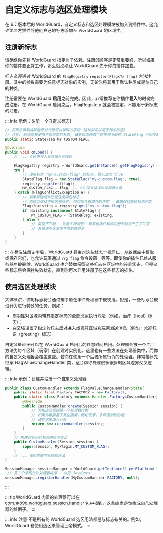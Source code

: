 # 自定义标志与选区处理模块

在 6.2 版本后的 WorldGuard，自定义标志和选区处理模块被加入到插件中。这允许第三方插件将他们自己的标志添加至 WorldGuard 的区域中。

## 注册新标志

请确保你先将 WorldGuard 指定为了依赖。注册的顺序是非常重要的，所以如果你的插件要正常工作，那么就必须让 WorldGuard 先于你的插件加载。

标志必须通过 WorldGuard 的 `FlagRegistry` `register(Flag<?> flag)` 方法注册。其中的参数需要为任意标志对象的实例，无论你将其用于默认种类或是你自己的种类。

注册需要在 WorldGuard **启用**之前完成。因此，非常推荐在你插件**载入**的时候完成注册。在 WorldGuard 启用之后，FlagRegistery 就会被锁定，不能用于新标志的注册。

::: info 示例：注册一个自定义标志]
```Java
// 将标志声明成其他部分代码可以读取的字段（这样就可以用于标志检查）
// 注意: 若你需要使用不同种类的标志, 请确保你修改了这里和下面的 StateFlag 至对应的类型
public static StateFlag MY_CUSTOM_FLAG;

@Override
public void onLoad() {
    // ... 在这里写入自己插件的代码

    FlagRegistry registry = WorldGuard.getInstance().getFlagRegistry();
    try {
        // 注册名为 "my-custom-flag" 的标志, 默认值为 true
        StateFlag flag = new StateFlag("my-custom-flag", true);
        registry.register(flag);
        MY_CUSTOM_FLAG = flag; // 仅在没有错误时设置默认值
    } catch (FlagConflictException e) {
        // 如果其他插件已经注册同名标志.
        // 你可以继续使用这些标志, 但可能会有潜在的冲突 - 请确保检查过标志种类
        Flag<?existing = registry.get("my-custom-flag");
        if (existing instanceof StateFlag) {
            MY_CUSTOM_FLAG = (StateFlag) existing;
        } else {
            // 类型不匹配 - 这是个坏消息! 有其他插件和你注册的标志产生了冲突
            // 希望这不会发生在你的插件里
        }
    }
}
```
:::
在标注注册完毕后，WorldGuard 将会对这些标志一视同仁，从数据库中读取或保存它们，也允许玩家通过 `/rg flag` 命令设置，等等。即使你的插件已经从服务器中被删除，WorldGuard 也会替你保留这些标志在区域中的设置状态，但是这些标志将会保持失效状态，直到你再次启用注册了在这些标志的插件。

## 使用选区处理模块

大体来讲，你的标志将会通过排序值在事件处理器中被使用。但是，一些标志会被设计为进行特殊的任务，例如：

* 周期性对区域内带有指定标志的全部玩家执行方法（例如，治疗（heal）标志）；
* 在区域设置了指定的标志后对进入或离开区域的玩家发送消息（例如：欢迎标语（greeting）标志）

自定义处理器可以在 WorldGuard 启用后的任意时间启用。处理器会被一个工厂方法为每个区域（玩家）在创建时实例化。这里也有一些方法在处理器类中，而你的自定义处理器会覆盖这些。若你在使用一个后者所属行为的处理器。非常推荐先继承 FlagValueChangeHandler 类，这会帮你处理很多很多的区域边界交叉逻辑。

::: info 示例：创建并注册一个自定义处理器
```Java
public class CustomHandler extends FlagValueChangeHandler<State{
    public static final Factory FACTORY = new Factory();
    public static class Factory extends Handler.Factory<CustomHandler{
        @Override
        public CustomHandler create(Session session) {
            // 为指定区域创建一个处理器实例
            // 如果你需要基于某些因素，例如玩家，来传递参数的话
            // 请在这里填入代码
            return new CustomHandler(session);
        }
    }
    // 构建你自己的标志来检测变动
    public CustomHandler(Session session) {
        super(session, MyPlugin.MY_CUSTOM_FLAG);
    }
    // ... 在这里覆写处理器方法
}
```
>
```Java
SessionManager sessionManager = WorldGuard.getInstance().getPlatform().getSessionManager();
 // 第二个字段允许处理器排序 - 详见 JavaDocs
sessionManager.registerHandler(MyCustomHandler.FACTORY, null);
```
:::

::: tip
WorldGuard 内置的处理器可以在 [com.sk89q.worldguard.session.handler](https://github.com/EngineHub/WorldGuard/tree/master/worldguard-core/src/main/java/com/sk89q/worldguard/session/handler) 包中找到。这些应当是你集成自己处理器的好例子。
:::

::: info 注意
不是所有的 WorldGuard 选区用法都是与标志有关的。例如，WorldGuard 也使用选区来管理上帝模式。
:::